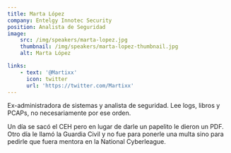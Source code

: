 ```yaml
---
title: Marta López
company: Entelgy Innotec Security
position: Analista de Seguridad 
image:
    src: /img/speakers/marta-lopez.jpg
    thumbnail: /img/speakers/marta-lopez-thumbnail.jpg
    alt: Marta López

links:
    - text: '@Martixx'
      icon: twitter
      url: 'https://twitter.com/Martixx'
---
```


Ex-administradora de sistemas y analista de seguridad. Lee logs, libros y PCAPs, no necesariamente por ese orden.

Un día se sacó el CEH pero en lugar de darle un papelito le dieron un PDF. Otro día le llamó la Guardia Civil y no fue para ponerle una multa sino para pedirle que fuera mentora en la National Cyberleague.
